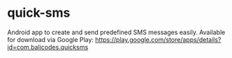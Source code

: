 # quick-sms
Android app to create and send predefined SMS messages easily. Available for download via Google Play: https://play.google.com/store/apps/details?id=com.balicodes.quicksms
